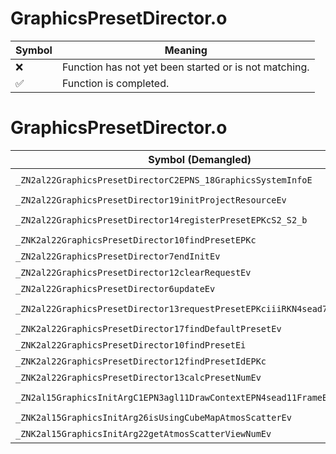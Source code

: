 # GraphicsPresetDirector.o
| Symbol | Meaning 
| ------------- | ------------- 
| :x: | Function has not yet been started or is not matching. 
| :white_check_mark: | Function is completed. 


# GraphicsPresetDirector.o
| Symbol (Demangled) | Symbol (Mangled) | Decompiled? |
| ------------- |  ------------- | ------------- |
| `_ZN2al22GraphicsPresetDirectorC2EPNS_18GraphicsSystemInfoE` | `al::GraphicsPresetDirector::GraphicsPresetDirector(al::GraphicsSystemInfo *)` | :white_check_mark: |
| `_ZN2al22GraphicsPresetDirector19initProjectResourceEv` | `al::GraphicsPresetDirector::initProjectResource(void)` | :white_check_mark: |
| `_ZN2al22GraphicsPresetDirector14registerPresetEPKcS2_S2_b` | `al::GraphicsPresetDirector::registerPreset(char const*,char const*,char const*,bool)` | :white_check_mark: |
| `_ZNK2al22GraphicsPresetDirector10findPresetEPKc` | `al::GraphicsPresetDirector::findPreset(char const*)const` | :white_check_mark: |
| `_ZN2al22GraphicsPresetDirector7endInitEv` | `al::GraphicsPresetDirector::endInit(void)` | :white_check_mark: |
| `_ZN2al22GraphicsPresetDirector12clearRequestEv` | `al::GraphicsPresetDirector::clearRequest(void)` | :white_check_mark: |
| `_ZN2al22GraphicsPresetDirector6updateEv` | `al::GraphicsPresetDirector::update(void)` | :white_check_mark: |
| `_ZN2al22GraphicsPresetDirector13requestPresetEPKciiiRKN4sead7Vector3IfEE` | `al::GraphicsPresetDirector::requestPreset(char const*,int,int,int,sead::Vector3<float> const&)` | :white_check_mark: |
| `_ZNK2al22GraphicsPresetDirector17findDefaultPresetEv` | `al::GraphicsPresetDirector::findDefaultPreset(void)const` | :white_check_mark: |
| `_ZNK2al22GraphicsPresetDirector10findPresetEi` | `al::GraphicsPresetDirector::findPreset(int)const` | :white_check_mark: |
| `_ZNK2al22GraphicsPresetDirector12findPresetIdEPKc` | `al::GraphicsPresetDirector::findPresetId(char const*)const` | :white_check_mark: |
| `_ZNK2al22GraphicsPresetDirector13calcPresetNumEv` | `al::GraphicsPresetDirector::calcPresetNum(void)const` | :white_check_mark: |
| `_ZN2al15GraphicsInitArgC1EPN3agl11DrawContextEPN4sead11FrameBufferE` | `al::GraphicsInitArg::GraphicsInitArg(agl::DrawContext *,sead::FrameBuffer *)` | :white_check_mark: |
| `_ZNK2al15GraphicsInitArg26isUsingCubeMapAtmosScatterEv` | `al::GraphicsInitArg::isUsingCubeMapAtmosScatter(void)const` | :white_check_mark: |
| `_ZNK2al15GraphicsInitArg22getAtmosScatterViewNumEv` | `al::GraphicsInitArg::getAtmosScatterViewNum(void)const` | :white_check_mark: |
